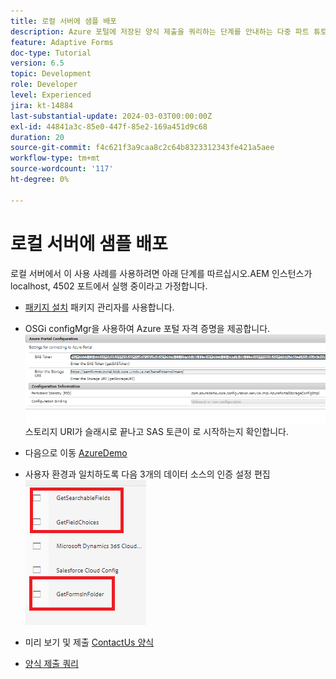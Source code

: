 ```yaml
---
title: 로컬 서버에 샘플 배포
description: Azure 포털에 저장된 양식 제출을 쿼리하는 단계를 안내하는 다중 파트 튜토리얼입니다.
feature: Adaptive Forms
doc-type: Tutorial
version: 6.5
topic: Development
role: Developer
level: Experienced
jira: kt-14884
last-substantial-update: 2024-03-03T00:00:00Z
exl-id: 44841a3c-85e0-447f-85e2-169a451d9c68
duration: 20
source-git-commit: f4c621f3a9caa8c2c64b8323312343fe421a5aee
workflow-type: tm+mt
source-wordcount: '117'
ht-degree: 0%

---
```


# 로컬 서버에 샘플 배포

로컬 서버에서 이 사용 사례를 사용하려면 아래 단계를 따르십시오.AEM 인스턴스가 localhost, 4502 포트에서 실행 중이라고 가정합니다.

* [패키지 설치](assets/azuredemo.all-1.0.0-SNAPSHOT.zip) 패키지 관리자를 사용합니다.

* OSGi configMgr을 사용하여 Azure 포털 자격 증명을 제공합니다.
  ![azure-portal](assets/azure-portal-config.png)
스토리지 URI가 슬래시로 끝나고 SAS 토큰이 로 시작하는지 확인합니다.
* 다음으로 이동 [AzureDemo](http://localhost:4502/libs/fd/fdm/gui/components/admin/fdmcloudservice/fdm.html/conf/azuredemo)

* 사용자 환경과 일치하도록 다음 3개의 데이터 소스의 인증 설정 편집
  ![data-sources](assets/fdm-data-sources.png)

* 미리 보기 및 제출 [ContactUs 양식](http://localhost:4502/content/dam/formsanddocuments/azureportal/contactus/jcr:content?wcmmode=disabled)

* [양식 제출 쿼리](http://localhost:4502/content/dam/formsanddocuments/azureportal/queryformsubmissions/jcr:content?wcmmode=disabled)
